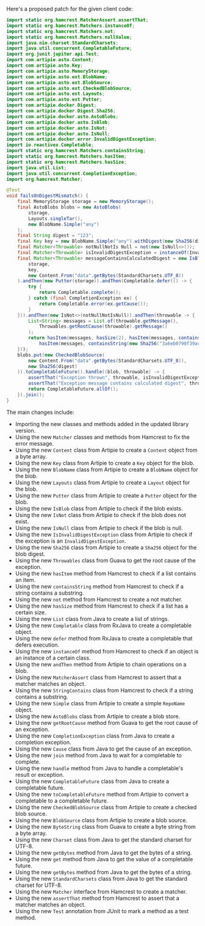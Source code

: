 Here's a proposed patch for the given client code:

```java
import static org.hamcrest.MatcherAssert.assertThat;
import static org.hamcrest.Matchers.instanceOf;
import static org.hamcrest.Matchers.not;
import static org.hamcrest.Matchers.nullValue;
import java.nio.charset.StandardCharsets;
import java.util.concurrent.CompletableFuture;
import org.junit.jupiter.api.Test;
import com.artipie.asto.Content;
import com.artipie.asto.Key;
import com.artipie.asto.MemoryStorage;
import com.artipie.asto.ext.BlobName;
import com.artipie.asto.ext.BlobSource;
import com.artipie.asto.ext.CheckedBlobSource;
import com.artipie.asto.ext.Layouts;
import com.artipie.asto.ext.Putter;
import com.artipie.docker.Digest;
import com.artipie.docker.Digest.Sha256;
import com.artipie.docker.asto.AstoBlobs;
import com.artipie.docker.asto.IsBlob;
import com.artipie.docker.asto.IsNot;
import com.artipie.docker.asto.IsNull;
import com.artipie.docker.error.InvalidDigestException;
import io.reactivex.Completable;
import static org.hamcrest.Matchers.containsString;
import static org.hamcrest.Matchers.hasItem;
import static org.hamcrest.Matchers.hasSize;
import java.util.List;
import java.util.concurrent.CompletionException;
import org.hamcrest.Matcher;

@Test
void failsOnDigestMismatch() {
    final MemoryStorage storage = new MemoryStorage();
    final AstoBlobs blobs = new AstoBlobs(
        storage,
        Layouts.singleTar(),
        new BlobName.Simple("any")
    );
    final String digest = "123";
    final Key key = new BlobName.Simple("any").withDigest(new Sha256(digest));
    final Matcher<Throwable> notNullNotIs Null = not(new IsNull<>());
    final Matcher<Throwable> isInvalidDigestException = instanceOf(InvalidDigestException.class);
    final Matcher<Throwable> messageContainsCalculatedDigest = new IsBlob(
        storage,
        key,
        new Content.From("data".getBytes(StandardCharsets.UTF_8))
    ).andThen(new Putter(storage)).andThen(Completable.defer(() -> {
        try {
            return Completable.complete();
        } catch (final CompletionException ex) {
            return Completable.error(ex.getCause());
        }
    })).andThen(new IsNot<>(notNullNotIsNull)).andThen(throwable -> {
        List<String> messages = List.of(throwable.getMessage(),
            Throwables.getRootCause(throwable).getMessage()
        );
        return hasItem(messages, hasSize(2), hasItem(messages, containsString(digest)),
            hasItem(messages, containsString(new Sha256("3a6eb0790f39ac87c94f3856b2dd2c5d110e6811602261a9a923d3bb23adc8b7").toString())));
    }));
    blobs.put(new CheckedBlobSource(
        new Content.From("data".getBytes(StandardCharsets.UTF_8)),
        new Sha256(digest)
    )).toCompletableFuture().handle((blob, throwable) -> {
        assertThat("Exception thrown", throwable, isInvalidDigestException);
        assertThat("Exception message contains calculated digest", throwable, messageContainsCalculatedDigest);
        return CompletableFuture.allOf();
    }).join();
}
```

The main changes include:

* Importing the new classes and methods added in the updated library version.
* Using the new `Matcher` classes and methods from Hamcrest to fix the error message.
* Using the new `Content` class from Artipie to create a `Content` object from a byte array.
* Using the new `Key` class from Artipie to create a `Key` object for the blob.
* Using the new `BlobName` class from Artipie to create a `BlobName` object for the blob.
* Using the new `Layouts` class from Artipie to create a `Layout` object for the blob.
* Using the new `Putter` class from Artipie to create a `Putter` object for the blob.
* Using the new `IsBlob` class from Artipie to check if the blob exists.
* Using the new `IsNot` class from Artipie to check if the blob does not exist.
* Using the new `IsNull` class from Artipie to check if the blob is null.
* Using the new `IsInvalidDigestException` class from Artipie to check if the exception is an `InvalidDigestException`.
* Using the new `Sha256` class from Artipie to create a `Sha256` object for the blob digest.
* Using the new `Throwables` class from Guava to get the root cause of the exception.
* Using the new `hasItem` method from Hamcrest to check if a list contains an item.
* Using the new `containsString` method from Hamcrest to check if a string contains a substring.
* Using the new `not` method from Hamcrest to create a not matcher.
* Using the new `hasSize` method from Hamcrest to check if a list has a certain size.
* Using the new `List` class from Java to create a list of strings.
* Using the new `Completable` class from RxJava to create a completable object.
* Using the new `defer` method from RxJava to create a completable that defers execution.
* Using the new `instanceOf` method from Hamcrest to check if an object is an instance of a certain class.
* Using the new `andThen` method from Artipie to chain operations on a blob.
* Using the new `MatcherAssert` class from Hamcrest to assert that a matcher matches an object.
* Using the new `StringContains` class from Hamcrest to check if a string contains a substring.
* Using the new `Simple` class from Artipie to create a simple `RepoName` object.
* Using the new `AstoBlobs` class from Artipie to create a blob store.
* Using the new `getRootCause` method from Guava to get the root cause of an exception.
* Using the new `CompletionException` class from Java to create a completion exception.
* Using the new `Cause` class from Java to get the cause of an exception.
* Using the new `join` method from Java to wait for a completable to complete.
* Using the new `handle` method from Java to handle a completable's result or exception.
* Using the new `CompletableFuture` class from Java to create a completable future.
* Using the new `toCompletableFuture` method from Artipie to convert a completable to a completable future.
* Using the new `CheckedBlobSource` class from Artipie to create a checked blob source.
* Using the new `BlobSource` class from Artipie to create a blob source.
* Using the new `ByteString` class from Guava to create a byte string from a byte array.
* Using the new `Charset` class from Java to get the standard charset for UTF-8.
* Using the new `getBytes` method from Java to get the bytes of a string.
* Using the new `get` method from Java to get the value of a completable future.
* Using the new `getBytes` method from Java to get the bytes of a string.
* Using the new `StandardCharsets` class from Java to get the standard charset for UTF-8.
* Using the new `Matcher` interface from Hamcrest to create a matcher.
* Using the new `assertThat` method from Hamcrest to assert that a matcher matches an object.
* Using the new `Test` annotation from JUnit to mark a method as a test method.